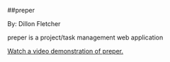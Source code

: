 ##preper

By: Dillon Fletcher

preper is a project/task management web application

[Watch a video demonstration of preper.](https://www.youtube.com/watch?hd=1&v=QR-SE4I_Q70)



